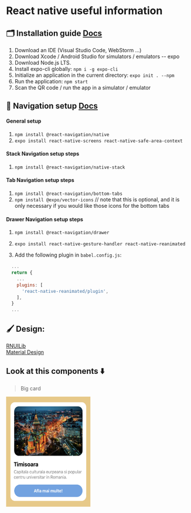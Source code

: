 # React native useful information

## 🗂️ Installation guide [Docs](https://reactnative.dev/docs/getting-started)

1. Download an IDE (Visual Studio Code, WebStorm ...)
2. Download Xcode / Android Studio for simulators / emulators -- expo
3. Download Node.js LTS.
4. Install expo-cli globally: `npm i -g expo-cli`
5. Initialize an application in the current directory: `expo init . --npm`
6. Run the application: `npm start`
7. Scan the QR code / run the app in a simulator / emulator

## 🧭 Navigation setup [Docs](https://reactnavigation.org/docs/getting-started/)

#### General setup
1. `npm install @react-navigation/native`
2. `expo install react-native-screens react-native-safe-area-context`

#### Stack Navigation setup steps
1. `npm install @react-navigation/native-stack`

#### Tab Navigation setup steps
1. `npm install @react-navigation/bottom-tabs`
2. `npm install @expo/vector-icons` // note that this is optional, and it is only necessary if you would like those icons for the bottom tabs

#### Drawer Navigation setup steps
1. `npm install @react-navigation/drawer`
2. `expo install react-native-gesture-handler react-native-reanimated`

3. Add the following plugin in `babel.config.js`:
```js
  ...
  return {
    ...
    plugins: [
      'react-native-reanimated/plugin',
    ],
  }
  ...
```

## 🖌️ Design:
[RNUILib](https://wix.github.io/react-native-ui-lib/) <br>
[Material Design](https://m3.material.io/)

## Look at this components ⬇️

>Big card
<img src="./readme_img/bigCard.PNG" width="230" height="300">
